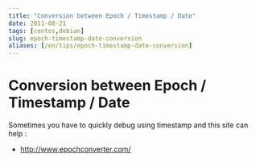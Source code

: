 ```yaml
---
title: "Conversion between Epoch / Timestamp / Date"
date: 2011-08-21
tags: [centos,debian]
slug: epoch-timestamp-date-conversion
aliases: [/en/tips/epoch-timestamp-date-conversion]
---
```

# Conversion between Epoch / Timestamp / Date

Sometimes you have to quickly debug using timestamp and this site can help :

*	http://www.epochconverter.com/






